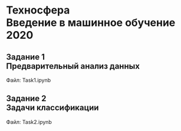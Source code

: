 # Техносфера <br/>Введение в машинное обучение <br/>2020 #
## Задание 1 <br/>Предварительный анализ данных ##
Файл: Task1.ipynb
## Задание 2 <br/>Задачи классификации ##
Файл: Task2.ipynb
